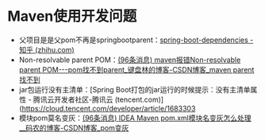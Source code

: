 # Maven使用开发问题



- 父项目是是父pom不再是springbootparent：[spring-boot-dependencies - 知乎 (zhihu.com)](https://zhuanlan.zhihu.com/p/367788636)
- Non-resolvable parent POM：[(96条消息) maven报错Non-resolvable parent POM---pom找不到parent_键盘林的博客-CSDN博客_maven parent找不到](https://blog.csdn.net/qq_37909508/article/details/81708690)
- jar包运行没有主清单：[Spring Boot打包的jar运行的时候提示：没有主清单属性 - 腾讯云开发者社区-腾讯云 (tencent.com)](https://cloud.tencent.com/developer/article/1683303
- 模块pom莫名变灰：[(96条消息) IDEA Maven pom.xml模块名变灰怎么处理__码农的博客-CSDN博客_pom变灰](https://blog.csdn.net/weixin_49575866/article/details/108456866)